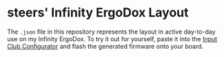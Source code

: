 # steers' Infinity ErgoDox Layout
The `.json` file in this repository represents the layout in active day-to-day
use on my Infinity ErgoDox. To try it out for yourself, paste it into the
[Input Club Configurator](https://input.club/configurator-ergodox) and flash
the generated firmware onto your board.
